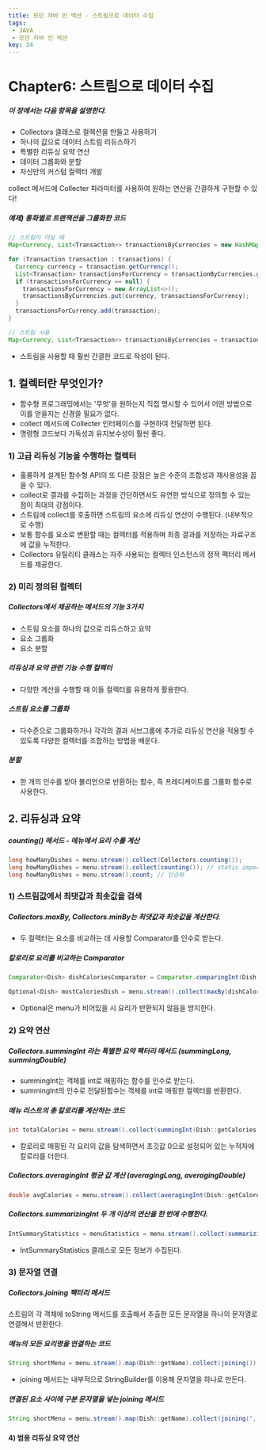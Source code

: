 ```yaml
---
title: 모던 자바 인 액션 - 스트림으로 데이터 수집
tags: 
 - JAVA
 - 모던 자바 인 액션
key: 24
---
```



# Chapter6: 스트림으로 데이터 수집

##### 이 장에서는 다음 항목을 설명한다.

* Collectors 클래스로 컬렉션을 만들고 사용하기
* 하나의 값으로 데이터 스트림 리듀스하기
* 특별한 리듀싱 요약 연산
* 데이터 그룹화와 분할
* 자신만의 커스텀 컬렉터 개발



collect 메서드에 Collecter 파라미터를 사용하여 원하는 연산을 간결하게 구현할 수 있다!

##### 예제) 통화별로 트랜잭션을 그룹화한 코드

~~~java
// 스트림이 아닐 때
Map<Currency, List<Transaction>> transactionsByCurrencies = new HashMap<>();

for (Transaction transaction : transactions) {
  Currency currency = transaction.getCurrency();
  List<Transaction> transactionsForCurrency = transactionByCurrencies.get(currency);
  if (transactionsForCurrency == null) {
    transactionsForCurrency = new ArrayList<>();
    transactionsByCurrencies.put(currency, transactionsForCurrency);
  }
  transactionsForCurrency.add(transaction);
}

// 스트림 사용
Map<Currency, List<Transaction>> transactionsByCurrencies = transactions.stream().collect(groupingBy(Transaction::getCurrency));
~~~

* 스트림을 사용할 때 훨씬 간결한 코드로 작성이 된다.



## 1. 컬렉터란 무엇인가?

* 함수형 프로그래밍에서는 '무엇'을 원하는지 직접 명시할 수 있어서 어떤 방법으로 이를 얻을지는 신경쓸 필요가 없다.
* collect 메서드에 Collecter 인터페이스를 구현하여 전달하면 된다.
* 명령형 코드보다 가독성과 유지보수성이 훨씬 좋다.



### 1) 고급 리듀싱 기능을 수행하는 컬렉터

* 훌륭하게 설계된 함수형 API의 또 다른 장점은 높은 수준의 조합성과 재사용성을 꼽을 수 있다.
* collect로 결과를 수집하는 과정을 간단하면서도 유연한 방식으로 정의할 수 있는 점이 최대의 강점이다.
* 스트림에 collect를 호출하면 스트림의 요소에 리듀싱 연산이 수행된다. (내부적으로 수행)
* 보통 함수를 요소로 변환할 때는 컬렉터를 적용하며 최종 결과를 저장하는 자료구조에 값을 누적한다.
* Collectors 유틸리티 클래스는 자주 사용되는 컬렉터 인스턴스의 정적 팩터리 메서드를 제공한다.



### 2) 미리 정의된 컬렉터

##### Collectors에서 제공하는 메서드의 기능 3가지

* 스트림 요소를 하나의 값으로 리듀스하고 요약
* 요소 그룹화
* 요소 분할



##### 리듀싱과 요약 관련 기능 수행 컬렉터

* 다양한 계산을 수행할 때 이들 컬렉터를 유용하게 활용한다.

##### 스트림 요소를 그룹화

* 다수준으로 그룹화하거나 각각의 결과 서브그룹에 추가로 리듀싱 연산을 적용할 수 있도록 다양한 컬렉터를 조합하는 방법을 배운다.

##### 분할

* 한 개의 인수를 받아 불리언으로 반환하는 함수, 즉 프레디케이트를 그룹화 함수로 사용한다.



## 2. 리듀싱과 요약

##### counting() 메서드 - 메뉴에서 요리 수를 계산

~~~java
long howManyDishes = menu.stream().collect(Collectors.counting());
long howManyDishes = menu.stream().collect(counting()); // static import 시
long howManyDishes = menu.stream().count; // 단순화
~~~



### 1) 스트림값에서 최댓값과 최솟값을 검색

##### Collectors.maxBy, Collectors.minBy는 최댓값과 최솟값을 계산한다.

* 두 컬렉터는 요소를 비교하는 데 사용할 Comparator를 인수로 받는다.

##### 칼로리로 요리를 비교하는 Comparator

~~~java
Comparator<Dish> dishCaloriesComparator = Comparator.comparingInt(Dish::getCalories);

Optional<Dish> mostCaloriesDish = menu.stream().collect(maxBy(dishCaloriesComparator));
~~~

* Optional은 menu가 비어있을 시 요리가 반환되지 않음을 방지한다.



### 2) 요약 연산

##### Collectors.summingInt 라는 특별한 요약 팩터리 메서드 (summingLong, summingDouble)

* summingInt는 객체를 int로 매핑하는 함수를 인수로 받는다.
* summingInt의 인수로 전달된함수는 객체를 int로 매핑한 컬렉터를 반환한다.

##### 메뉴 리스트의 총 칼로리를 계산하는 코드

~~~java
int totalCalories = menu.stream().collect(summingInt(Dish::getCalories));
~~~

* 칼로리로 매핑된 각 요리의 값을 탐색하면서 초깃값 0으로 설정되어 있는 누적자에 칼로리를 더한다.

##### Collectors.averagingInt 평균 값 계산 (averagingLong, averagingDouble)

~~~java
double avgCalories = menu.stream().collect(averagingInt(Dish::getCalores));
~~~

##### Collectors.summarizingInt 두 개 이상의 연산을 한 번에 수행한다.

~~~java
IntSummaryStatistics = menuStatistics = menu.stream().collect(summarizingInt(Dish::getCalories));
~~~

* IntSummaryStatistics 클래스로 모든 정보가 수집된다.



### 3) 문자열 연결

##### Collectors.joining 팩터리 메서드

스트림의 각 객체에 toString 메서드를 호출해서 추출한 모든 문자열을 하나의 문자열로 연결해서 반환한다.

##### 메뉴의 모든 요리명을 연결하는 코드

~~~java
String shortMenu = menu.stream().map(Dish::getName).collect(joining());
~~~

* joining 메서드는 내부적으로 StringBuilder를 이용해 문자열을 하나로 만든다.

##### 연결된 요소 사이에 구분 문자열을 넣는 joining 메서드

~~~java
String shortMenu = menu.stream().map(Dish::getName).collect(joining(", "));
~~~



#### 4) 범용 리듀싱 요약 연산



